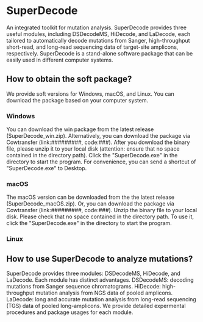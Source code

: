 # SuperDecode
An integrated toolkit for mutation analysis. SuperDecode provides three useful modules, including DSDecodeMS, HiDecode, and LaDecode, each tailored to automatically decode mutations from Sanger, high-throughput short-read, and long-read sequencing data of target-site amplicons, respectively. SuperDecode is a stand-alone software package that can be easily used in different computer systems.
## How to obtain the soft package?
We provide soft versions for Windows, macOS, and Linux. You can download the package based on your computer system.
### Windows
You can download the win package from the latest release (SuperDecode_win.zip). Alternatively, you can download the package via Cowtransfer (link:#########, code:###).
After you download the binary file, please unzip it to your local disk (attention: ensure that no space contained in the directory path). 
Click the "SuperDecode.exe" in the directory to start the program.
For convenience, you can send a shortcut of "SuperDecode.exe" to Desktop.
### macOS
The macOS version can be downloaded from the the latest release (SuperDecode_macOS.zip). Or, you can download the package via Cowtransfer (link:#########, code:###).
Unzip the binary file to your local disk. Please check that no space contained in the directory path.
To use it, click the "SuperDecode.exe" in the directory to start the program.
### Linux

## How to use SuperDecode to analyze mutations?
SuperDecode provides three modules: DSDecodeMS, HiDecode, and LaDecode. Each module has distinct advantages.
DSDecodeMS: decoding mutations from Sanger sequence chromatograms.
HiDecode: high-throughput mutation analysis from NGS data of pooled amplicons.
LaDecode: long and accurate mutation analysis from long-read sequencing (TGS) data of pooled long-amplicons.
We provide detailed expermental procedures and package usages for each module.
